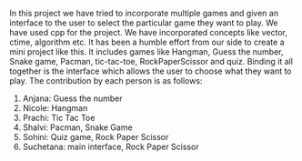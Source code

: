 In this project we have tried to incorporate multiple games and given an interface to the user to select the particular game they want to play. We have used cpp for the project. We have incorporated concepts like vector, ctime, algorithm etc. It has been a humble effort from our side to create a mini project like this. It includes games like Hangman, Guess the number, Snake game, Pacman, tic-tac-toe, RockPaperScissor and quiz. Binding it all together is the interface which allows the user to choose what they want to play. 
The contribution by each person is as follows:

1. Anjana: Guess the number
2. Nicole: Hangman
3. Prachi: Tic Tac Toe
4. Shalvi: Pacman, Snake Game
5. Sohini: Quiz game, Rock Paper Scissor
7. Suchetana: main interface, Rock Paper Scissor
